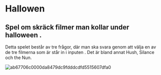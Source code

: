 # Hallowen

## Spel om skräck filmer man kollar under halloween .

Detta spelet består av tre frågor, där man ska svara genom att välja en av de tre filmerna som är står in i inputen . Det är bland annat Hush, Silance och the Nun. 



![ab67706c0000da8479dc9fdddcdfd5515607dfa0](https://hackmd.io/_uploads/H1sft1Sxkg.jpg)
